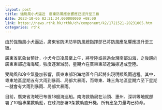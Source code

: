 ```yaml
---
layout: post
title: 強颱風小犬逼近　廣東防風應急響應已提升至三級
date: 2023-10-05 02:21:34.000000000 +08:00
link: https://news.rthk.hk/rthk/ch/component/k2/1721521-20231005.htm
categories: rthk
---
```


由於強颱風小犬逼近，廣東省防汛防旱防風總指揮部已將防風應急響應提升至三級。

廣東省氣象台預計，小犬今日凌晨至上午，將登陸或掠過台灣南部沿海，之後趨向廣東東部近海海域，強度逐漸減弱，星期六在廣東東部近海掠過或登陸。

受颱風和冷空氣疊加影響，廣東東部沿海地區今日起將出現明顯風雨過程。其中，粵東地區星期五有大雨到暴雨、局部大暴雨，而粵東、珠三角地區星期六至下星期一就會有大雨到暴雨、局部大暴雨。

目前，廣東省海域已布置18艘海巡船。南海救助局在汕頭、惠州、深圳等地就部署了10艘專業救助船，在珠海部署3架救助直升機，所有應急力量均已待命。
